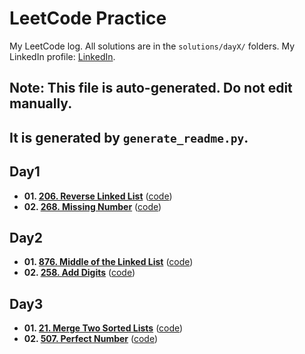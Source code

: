 # LeetCode Practice

My LeetCode log. All solutions are in the `solutions/dayX/` folders.
My LinkedIn profile: [LinkedIn](https://leetcode.com/u/shreyanshVIT23/).

## **Note: This file is auto-generated. Do not edit manually.**
## **It is generated by `generate_readme.py`.**

## Day1
- **01. [206. Reverse Linked List](https://leetcode.com/problems/reverse-linked-list/)** ([code](solutions\day1\01_ReverseLinkedList.py))
- **02. [268. Missing Number](https://leetcode.com/problems/missing-number/)** ([code](solutions\day1\02_MissingNumber.py))

## Day2
- **01. [876. Middle of the Linked List](https://leetcode.com/problems/middle-of-the-linked-list/)** ([code](solutions\day2\01_MiddleOfLinkedList.py))
- **02. [258. Add Digits](https://leetcode.com/problems/add-digits/)** ([code](solutions\day2\02_AddDigits.py))

## Day3
- **01. [21. Merge Two Sorted Lists](https://leetcode.com/problems/merge-two-sorted-lists/)** ([code](solutions\day3\01_MergingLinkedList.py))
- **02. [507. Perfect Number](https://leetcode.com/problems/perfect-number/)** ([code](solutions\day3\02_PerfectNumber.py))


